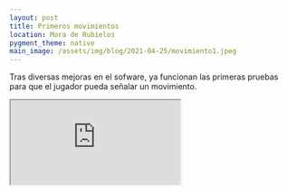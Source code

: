 ```yaml
---
layout: post
title: Primeros movimientos
location: Mora de Rubielos
pygment_theme: native
main_image: /assets/img/blog/2021-04-25/movimiento1.jpeg
---
```

Tras diversas mejoras en el sofware, ya funcionan las primeras pruebas para que el jugador pueda señalar un movimiento.

<div class="embed-responsive embed-responsive-16by9">
  <iframe class="embed-responsive-item" src="https://www.youtube.com/embed/ats821mV_nU" allowfullscreen></iframe>
</div>